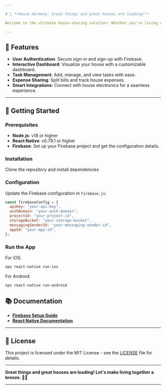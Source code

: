 ```yaml
---

# 🏡 **House Harmony: Great things and great houses are loading!**

Welcome to the ultimate house-sharing solution! Whether you're living with roommates or just managing household chores, **House Harmony** is here to bring harmony to your home. Say goodbye to chaos and hello to organized living!

---
```


## 🌟 Features

- **User Authentication**: Secure sign-in and sign-up with Firebase.
- **Interactive Dashboard**: Visualize your house with a customizable dashboard.
- **Task Management**: Add, manage, and view tasks with ease.
- **Expense Sharing**: Split bills and track house expenses.
- **Smart Integrations**: Connect with house electronics for a seamless experience.

---

## 🚀 Getting Started

### Prerequisites

- **Node.js**: v18 or higher
- **React Native**: v0.79.1 or higher
- **Firebase**: Set up your Firebase project and get the configuration details.

### Installation

Clone the repository and install dependencies

### Configuration

Update the Firebase configuration in `firebase.js`:

```javascript
const firebaseConfig = {
  apiKey: "your-api-key",
  authDomain: "your-auth-domain",
  projectId: "your-project-id",
  storageBucket: "your-storage-bucket",
  messagingSenderId: "your-messaging-sender-id",
  appId: "your-app-id",
};
```

### Run the App

For iOS:

```bash
npx react-native run-ios
```

For Android:

```bash
npx react-native run-android
```

## 📚 Documentation

- **[Firebase Setup Guide](https://firebase.google.com/docs/web/setup)**
- **[React Native Documentation](https://reactnative.dev/docs/getting-started)**

---

## 📝 License

This project is licensed under the MIT License - see the [LICENSE](LICENSE) file for details.

---

**Great things and great houses are loading! Let's make living together a breeze. 🌟🏡**

---
